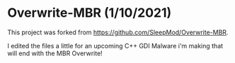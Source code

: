 # Overwrite-MBR (1/10/2021)

This project was forked from https://github.com/SleepMod/Overwrite-MBR.

I edited the files a little for an upcoming C++ GDI Malware i'm making that will end with the MBR Overwrite!
